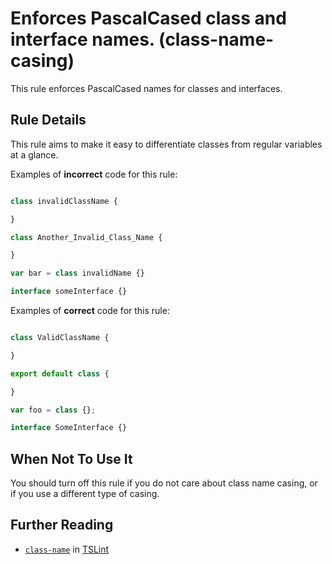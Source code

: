 # Enforces PascalCased class and interface names. (class-name-casing)

This rule enforces PascalCased names for classes and interfaces.

## Rule Details

This rule aims to make it easy to differentiate classes from regular variables at a glance.

Examples of **incorrect** code for this rule:

```ts

class invalidClassName {

}

class Another_Invalid_Class_Name {

}

var bar = class invalidName {}

interface someInterface {}

```

Examples of **correct** code for this rule:

```ts

class ValidClassName {

}

export default class {

}

var foo = class {};

interface SomeInterface {}

```

## When Not To Use It

You should turn off this rule if you do not care about class name casing, or if
you use a different type of casing.

## Further Reading

* [`class-name`](https://palantir.github.io/tslint/rules/class-name/) in [TSLint](https://palantir.github.io/tslint/)
